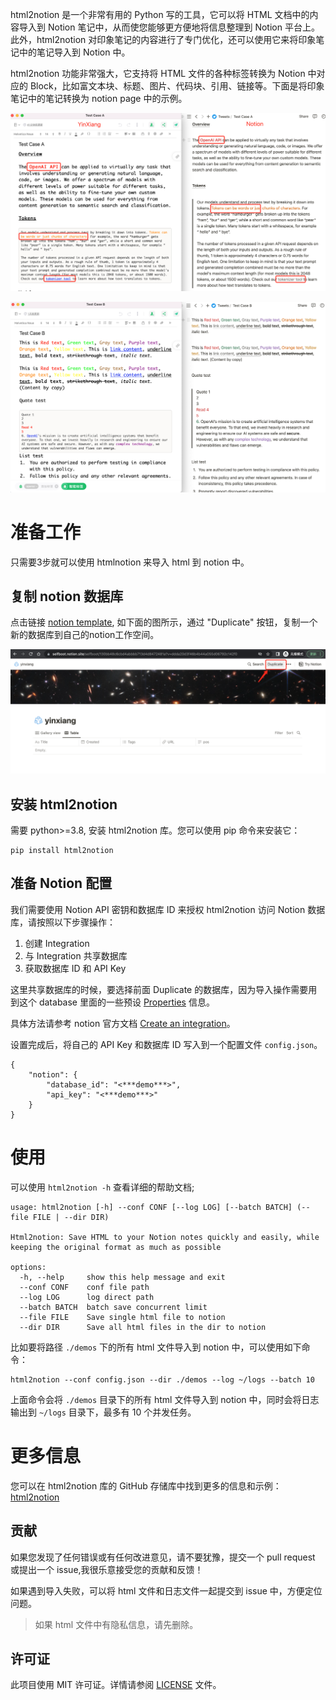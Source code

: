 html2notion 是一个非常有用的 Python 写的工具，它可以将 HTML 文档中的内容导入到 Notion 笔记中，从而使您能够更方便地将信息整理到 Notion 平台上。此外，html2notion 对印象笔记的内容进行了专门优化，还可以使用它来将印象笔记中的笔记导入到 Notion 中。

html2notion 功能非常强大，它支持将 HTML 文件的各种标签转换为 Notion 中对应的 Block，比如富文本块、标题、图片、代码块、引用、链接等。下面是将印象笔记中的笔记转换为 notion page 中的示例。

![迁移notion(保留格式)](https://github.com/selfboot/html2notion/blob/master/demos/yinxiang_notion.png)

![迁移notion2(保留格式)](https://github.com/selfboot/html2notion/blob/master/demos/yinxiang_notion2.png)

# 准备工作

只需要3步就可以使用 htmlnotion 来导入 html 到 notion 中。

## 复制 notion 数据库

点击链接 [notion template](https://selfboot.notion.site/selfboot/130bb48c6cbd4abbbb713d4d8472481a?v=ddda20d3f46b4b44a055d06792c142f0), 如下面的图所示，通过 "Duplicate" 按钮，复制一个新的数据库到自己的notion工作空间。

![notion template](https://github.com/selfboot/html2notion/blob/master/demos/notion_templage.png)

## 安装 html2notion
需要 python>=3.8, 安装 html2notion 库。您可以使用 pip 命令来安装它：

```
pip install html2notion
```

## 准备 Notion 配置

我们需要使用 Notion API 密钥和数据库 ID 来授权 html2notion 访问 Notion 数据库，请按照以下步骤操作：

1. 创建 Integration
2. 与 Integration 共享数据库
3. 获取数据库 ID 和 API Key

这里共享数据库的时候，要选择前面 Duplicate 的数据库，因为导入操作需要用到这个 database 里面的一些预设 [Properties](https://developers.notion.com/reference/property-object) 信息。

具体方法请参考 notion 官方文档 [Create an integration](https://developers.notion.com/docs/create-a-notion-integration)。

设置完成后，将自己的 API Key 和数据库 ID 写入到一个配置文件 `config.json`。

```shell
{
    "notion": {
        "database_id": "<***demo***>",
        "api_key": "<***demo***>"
    }
}
```

# 使用

可以使用 `html2notion -h` 查看详细的帮助文档;

```
usage: html2notion [-h] --conf CONF [--log LOG] [--batch BATCH] (--file FILE | --dir DIR)

Html2notion: Save HTML to your Notion notes quickly and easily, while keeping the original format as much as possible

options:
  -h, --help     show this help message and exit
  --conf CONF    conf file path
  --log LOG      log direct path
  --batch BATCH  batch save concurrent limit
  --file FILE    Save single html file to notion
  --dir DIR      Save all html files in the dir to notion
```

比如要将路径 `./demos` 下的所有 html 文件导入到 notion 中，可以使用如下命令：

```shell
html2notion --conf config.json --dir ./demos --log ~/logs --batch 10
```

上面命令会将 `./demos` 目录下的所有 html 文件导入到 notion 中，同时会将日志输出到 `~/logs` 目录下，最多有 10 个并发任务。

# 更多信息

您可以在 html2notion 库的 GitHub 存储库中找到更多的信息和示例：[html2notion](https://github.com/kevinzg/html2notion)

## 贡献

如果您发现了任何错误或有任何改进意见，请不要犹豫，提交一个 pull request 或提出一个 issue,我很乐意接受您的贡献和反馈！

如果遇到导入失败，可以将 html 文件和日志文件一起提交到 issue 中，方便定位问题。

> 如果 html 文件中有隐私信息，请先删除。

## 许可证

此项目使用 MIT 许可证。详情请参阅 [LICENSE](./LICENSE) 文件。
